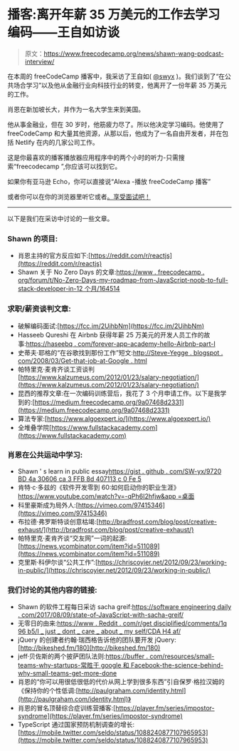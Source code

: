 # 播客:离开年薪 35 万美元的工作去学习编码——王自如访谈

> 原文：<https://www.freecodecamp.org/news/shawn-wang-podcast-interview/>

在本周的 freeCodeCamp 播客中，我采访了王自如( [@swyx](https://twitter.com/swyx) )。我们谈到了“在公共场合学习”以及他从金融行业向科技行业的转变，他离开了一份年薪 35 万美元的工作。

肖恩在新加坡长大，并作为一名大学生来到美国。

他从事金融业，但在 30 岁时，他筋疲力尽了。所以他决定学习编码。他使用了 freeCodeCamp 和大量其他资源，从那以后，他成为了一名自由开发者，并在包括 Netlify 在内的几家公司工作。

这是你最喜欢的播客播放器应用程序中的两个小时的听力-只需搜索“freecodecamp ”,你应该可以找到它。

如果你有亚马逊 Echo，你可以直接说“Alexa -播放 freeCodeCamp 播客”

或者你可以在你的浏览器里听它或者[。享受面试吧！](http://podcast.freecodecamp.org/ep-59-shawn-wang-left-a-350kyear-finance-job-to-learn-to-code)

* * *

以下是我们在采访中讨论的一些文章。

### Shawn 的项目:

*   肖恩主持的官方反应如下:[https://reddit.com/r/reactjs](https://reddit.com/r/reactjs)
*   Shawn 关于 No Zero Days 的文章:[https://www . freecodecamp . org/forum/t/No-Zero-Days-my-roadmap-from-JavaScript-noob-to-full-stack-developer-in-12 个月/164514](https://www.freecodecamp.org/forum/t/no-zero-days-my-roadmap-from-javascript-noob-to-full-stack-developer-in-12-months/164514)

### 求职/薪资谈判文章:

*   破解编码面试:[https://fcc.im/2UihbNm](https://fcc.im/2UihbNm)
*   Hasseeb Qureshi 在 Airbnb 获得年薪 25 万美元的开发人员工作的故事:[https://haseebq . com/forever-app-academy-hello-Airbnb-part-I](https://haseebq.com/farewell-app-academy-hello-airbnb-part-i)
*   史蒂夫·耶格的“在谷歌找到那份工作”短文:[http://Steve-Yegge . blogspot . com/2008/03/Get-that-job-at-Google . html](http://steve-yegge.blogspot.com/2008/03/get-that-job-at-google.html)
*   帕特里克·麦肯齐谈工资谈判[https://www.kalzumeus.com/2012/01/23/salary-negotiation/](https://www.kalzumeus.com/2012/01/23/salary-negotiation/)
*   昆西的推荐文章:在一次编码训练营后，我花了 3 个月申请工作。以下是我学到的:[https://medium.freecodecamp.org/9a07468d2331](https://medium.freecodecamp.org/9a07468d2331)
*   算法专家:[https://www.algoexpert.io/](https://www.algoexpert.io/)
*   全堆叠学院[https://www.fullstackacademy.com](https://www.fullstackacademy.com)

### 肖恩在公共运动中学习:

*   Shawn ' s learn in public essay[https://gist . github . com/SW-yx/9720 BD 4a 30606 ca 3 FFB 8d 407113 c 0 Fe 5](https://gist.github.com/sw-yx/9720bd4a30606ca3ffb8d407113c0fe5)‌‌
*   肯特·c·多兹的《软件开发零到 60:如何启动你的职业生涯》[https://www.youtube.com/watch?v=-qPh6I2hfjw&app =桌面](https://www.youtube.com/watch?v=-qPh6I2hfjw&app=desktop) ‌‌
*   科里豪斯成为局外人:[https://vimeo.com/97415346](https://vimeo.com/97415346)‌‌
*   布拉德·弗罗斯特谈创意枯竭:[http://bradfrost.com/blog/post/creative-exhaust/](http://bradfrost.com/blog/post/creative-exhaust/)‌‌
*   帕特里克·麦肯齐谈“交友网”一词的起源:[https://news.ycombinator.com/item?id=511089](https://news.ycombinator.com/item?id=511089)‌‌
*   克里斯·科伊尔谈“公共工作”:[https://chriscoyier.net/2012/09/23/working-in-public/](https://chriscoyier.net/2012/09/23/working-in-public/)

### 我们讨论的其他内容的链接:

*   Shawn 的软件工程每日采访 sacha greif:[https://software engineering daily . com/2017/08/09/state-of-JavaScript-with-sacha-greif/](https://softwareengineeringdaily.com/2017/08/09/state-of-javascript-with-sacha-greif/)‌‌
*   无零日的由来:[https://www . Reddit . com/r/get disciplified/comments/1q 96 b5/I _ just _ dont _ care _ about _ my self/CDA H4 af/](https://www.reddit.com/r/getdisciplined/comments/1q96b5/i_just_dont_care_about_myself/cdah4af/)‌‌
*   jQuery 的创建者约翰·瑞西格告诉他的团队要开发 jQuery:[http://bikeshed.fm/180](http://bikeshed.fm/180)
*   ‌‌jeff·贝佐斯的两个披萨团队法则:[https://buffer . com/resources/small-teams-why-startups-常胜于 google 和 Facebook-the-science-behind-why-small-teams-get-more-done](https://buffer.com/resources/small-teams-why-startups-often-win-against-google-and-facebook-the-science-behind-why-smaller-teams-get-more-done)‌‌
*   肖恩的“你可以用很低很低的代价从网上学到很多东西”引自保罗·格拉汉姆的《保持你的个性低调:[http://paulgraham.com/identity.html](http://paulgraham.com/identity.html)‌‌》
*   肖恩的冒名顶替综合症训练营播客:[https://player.fm/series/impostor-syndrome](https://player.fm/series/impostor-syndrome)‌‌
*   TypeScript 通过国家预防机制调查的增长:[https://mobile.twitter.com/seldo/status/1088240877107965953](https://mobile.twitter.com/seldo/status/1088240877107965953)
